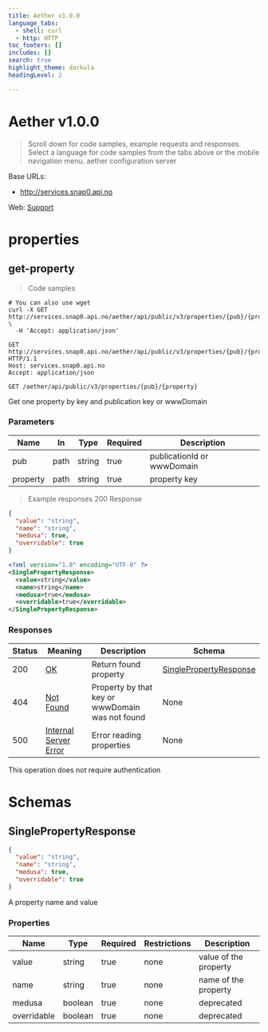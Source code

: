 ```yaml
---
title: Aether v1.0.0
language_tabs:
  - shell: curl
  - http: HTTP
toc_footers: []
includes: []
search: true
highlight_theme: darkula
headingLevel: 2

---
```


<!-- Generator: Widdershins v4.0.1 -->

<h1 id="aether">Aether v1.0.0</h1>

> Scroll down for code samples, example requests and responses. Select a language for code samples from the tabs above or the mobile navigation menu.
aether configuration server

Base URLs:

* <a href="http://services.snap0.api.no">http://services.snap0.api.no</a>

Web: <a href="https://github.com/amedia/gaia/">Support</a> 

<h1 id="aether-properties">properties</h1>

## get-property

<a id="opIdget-property"></a>

> Code samples
```shell
# You can also use wget
curl -X GET http://services.snap0.api.no/aether/api/public/v3/properties/{pub}/{property} \
  -H 'Accept: application/json'
```

```http
GET http://services.snap0.api.no/aether/api/public/v3/properties/{pub}/{property} HTTP/1.1
Host: services.snap0.api.no
Accept: application/json
```

`GET /aether/api/public/v3/properties/{pub}/{property}`

Get one property by key and publication key or wwwDomain

<h3 id="get-property-parameters">Parameters</h3>

|Name|In|Type|Required|Description|
|---|---|---|---|---|
|pub|path|string|true|publicationId or wwwDomain|
|property|path|string|true|property key|

> Example responses
> 200 Response
```json
{
  "value": "string",
  "name": "string",
  "medusa": true,
  "overridable": true
}
```

```xml
<?xml version="1.0" encoding="UTF-8" ?>
<SinglePropertyResponse>
  <value>string</value>
  <name>string</name>
  <medusa>true</medusa>
  <overridable>true</overridable>
</SinglePropertyResponse>
```

<h3 id="get-property-responses">Responses</h3>

|Status|Meaning|Description|Schema|
|---|---|---|---|
|200|[OK](https://tools.ietf.org/html/rfc7231#section-6.3.1)|Return found property|[SinglePropertyResponse](#schemasinglepropertyresponse)|
|404|[Not Found](https://tools.ietf.org/html/rfc7231#section-6.5.4)|Property by that key or wwwDomain was not found|None|
|500|[Internal Server Error](https://tools.ietf.org/html/rfc7231#section-6.6.1)|Error reading properties|None|

<aside class="success">
This operation does not require authentication
</aside>

# Schemas

<h2 id="tocS_SinglePropertyResponse">SinglePropertyResponse</h2>
<!-- backwards compatibility -->
<a id="schemasinglepropertyresponse"></a>
<a id="schema_SinglePropertyResponse"></a>
<a id="tocSsinglepropertyresponse"></a>
<a id="tocssinglepropertyresponse"></a>

```json
{
  "value": "string",
  "name": "string",
  "medusa": true,
  "overridable": true
}
```

A property name and value

### Properties

|Name|Type|Required|Restrictions|Description|
|---|---|---|---|---|
|value|string|true|none|value of the property|
|name|string|true|none|name of the property|
|medusa|boolean|true|none|deprecated|
|overridable|boolean|true|none|deprecated|